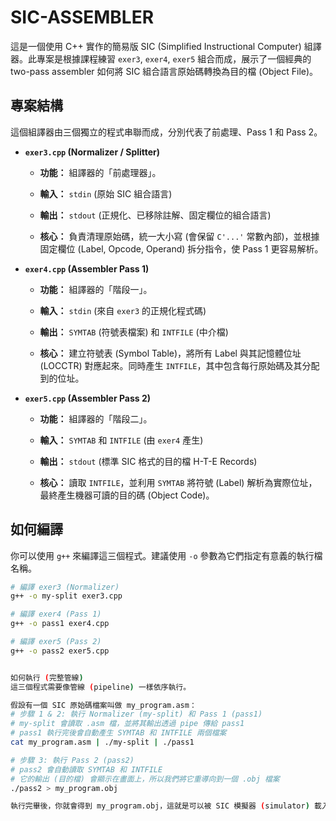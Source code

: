 # SIC-ASSEMBLER


這是一個使用 C++ 實作的簡易版 SIC (Simplified Instructional Computer) 組譯器。此專案是根據課程練習 `exer3`, `exer4`, `exer5` 組合而成，展示了一個經典的 two-pass assembler 如何將 SIC 組合語言原始碼轉換為目的檔 (Object File)。

## 專案結構

這個組譯器由三個獨立的程式串聯而成，分別代表了前處理、Pass 1 和 Pass 2。

* **`exer3.cpp` (Normalizer / Splitter)**

  * **功能：** 組譯器的「前處理器」。

  * **輸入：** `stdin` (原始 SIC 組合語言)

  * **輸出：** `stdout` (正規化、已移除註解、固定欄位的組合語言)

  * **核心：** 負責清理原始碼，統一大小寫 (會保留 `C'...'` 常數內部)，並根據固定欄位 (Label, Opcode, Operand) 拆分指令，使 Pass 1 更容易解析。

* **`exer4.cpp` (Assembler Pass 1)**

  * **功能：** 組譯器的「階段一」。

  * **輸入：** `stdin` (來自 `exer3` 的正規化程式碼)

  * **輸出：** `SYMTAB` (符號表檔案) 和 `INTFILE` (中介檔)

  * **核心：** 建立符號表 (Symbol Table)，將所有 Label 與其記憶體位址 (LOCCTR) 對應起來。同時產生 `INTFILE`，其中包含每行原始碼及其分配到的位址。

* **`exer5.cpp` (Assembler Pass 2)**

  * **功能：** 組譯器的「階段二」。

  * **輸入：** `SYMTAB` 和 `INTFILE` (由 `exer4` 產生)

  * **輸出：** `stdout` (標準 SIC 格式的目的檔 H-T-E Records)

  * **核心：** 讀取 `INTFILE`，並利用 `SYMTAB` 將符號 (Label) 解析為實際位址，最終產生機器可讀的目的碼 (Object Code)。

## 如何編譯

你可以使用 `g++` 來編譯這三個程式。建議使用 `-o` 參數為它們指定有意義的執行檔名稱。

```bash
# 編譯 exer3 (Normalizer)
g++ -o my-split exer3.cpp

# 編譯 exer4 (Pass 1)
g++ -o pass1 exer4.cpp

# 編譯 exer5 (Pass 2)
g++ -o pass2 exer5.cpp


如何執行 (完整管線)
這三個程式需要像管線 (pipeline) 一樣依序執行。

假設有一個 SIC 原始碼檔案叫做 my_program.asm：
# 步驟 1 & 2: 執行 Normalizer (my-split) 和 Pass 1 (pass1)
# my-split 會讀取 .asm 檔，並將其輸出透過 pipe 傳給 pass1
# pass1 執行完後會自動產生 SYMTAB 和 INTFILE 兩個檔案
cat my_program.asm | ./my-split | ./pass1

# 步驟 3: 執行 Pass 2 (pass2)
# pass2 會自動讀取 SYMTAB 和 INTFILE
# 它的輸出 (目的檔) 會顯示在畫面上，所以我們將它重導向到一個 .obj 檔案
./pass2 > my_program.obj

執行完畢後，你就會得到 my_program.obj，這就是可以被 SIC 模擬器 (simulator) 載入並執行的目的檔。
